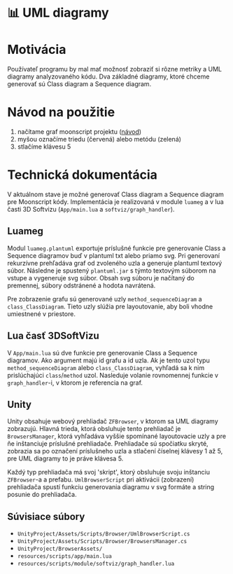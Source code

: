 # 📊 UML diagramy

# Motivácia
Používateľ programu by mal mať možnosť zobraziť si rôzne metriky a UML diagramy analyzovaného kódu.
Dva základné diagramy, ktoré chceme generovať sú Class diagram a Sequence diagram.

# Návod na použitie
1. načítame graf moonscript projektu ([návod](../prirucky/pouzivatelska_prirucka/moonscript_projekty.md))
2. myšou označíme triedu (červená) alebo metódu (zelená)
4. stlačíme klávesu 5

# Technická dokumentácia
V aktuálnom stave je možné generovať Class diagram a Sequence diagram pre Moonscript kódy.
Implementácia je realizovaná v module `luameg` a v lua časti 3D Softvizu
(`App/main.lua` a `softviz/graph_handler`).

## Luameg
Modul `luameg.plantuml` exportuje príslušné funkcie pre generovanie Class a Sequence
diagramov buď v plantuml txt alebo priamo svg.
Pri generovaní rekurzívne prehľadáva graf od zvoleného uzla a generuje plantuml textový súbor.
Následne je spustený `plantuml.jar` s týmto textovým súborom na vstupe a vygeneruje svg súbor.
Obsah svg súboru je načítaný do premennej, súbory odstránené a hodota navrátená.

Pre zobrazenie grafu sú generované uzly `method_sequenceDiagram` a `class_ClassDiagram`.
Tieto uzly slúžia pre layoutovanie, aby boli vhodne umiestnené v priestore.

## Lua časť 3DSoftVizu
V `App/main.lua` sú dve funkcie pre generovanie Class a Sequence diagramov.
Ako argument majú id grafu a id uzla. Ak je tento uzol typu `method_sequenceDiagram`
alebo `class_ClassDiagram`, vyhľadá sa k nim prislúchajúci `class`/`method` uzol.
Nasleduje volanie rovnomennej funkcie v `graph_handler`-i, v ktorom je referencia na graf.

## Unity
Unity obsahuje webový prehliadač `ZFBrowser`, v ktorom sa UML diagramy zobrazujú.
Hlavná trieda, ktorá obsluhuje tento prehliadač je `BrowsersManager`, ktorá vyhľadáva
vyššie spomínané layoutovacie uzly a pre ňe inštanciuje príslušné prehliadače.
Prehliadače sú spočiatku skryté, zobrazia sa po označení príslušneho uzla a stlačení
číselnej klávesy 1 až 5, pre UML diagramy to je práve klávesa 5.

Každý typ prehliadača má svoj 'skript', ktorý obsluhuje svoju inštanciu `ZFBrowser`-a
a prefabu. `UmlBrowserScript` pri aktivácii (zobrazení) prehliadača spustí funkciu
generovania diagramu v svg formáte a string posunie do prehliadača.


## Súvisiace súbory
- `UnityProject/Assets/Scripts/Browser/UmlBrowserScript.cs`
- `UnityProject/Assets/Scripts/Browser/BrowsersManager.cs`
- `UnityProject/BrowserAssets/`
- `resources/scripts/app/main.lua`
- `resources/scripts/module/softviz/graph_handler.lua`
